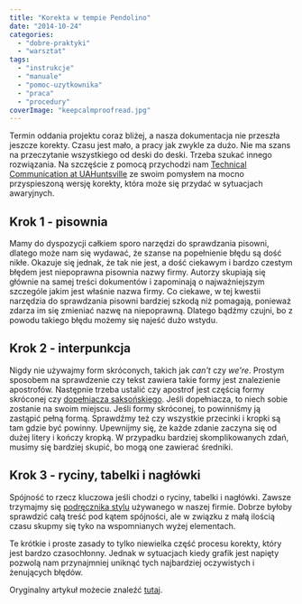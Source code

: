 ```yaml
---
title: "Korekta w tempie Pendolino"
date: "2014-10-24"
categories: 
  - "dobre-praktyki"
  - "warsztat"
tags: 
  - "instrukcje"
  - "manuale"
  - "pomoc-uzytkownika"
  - "praca"
  - "procedury"
coverImage: "keepcalmproofread.jpg"
---
```


Termin oddania projektu coraz bliżej, a nasza dokumentacja nie przeszła jeszcze korekty. Czasu jest mało, a pracy jak zwykle za dużo. Nie ma szans na przeczytanie wszystkiego od deski do deski. Trzeba szukać innego rozwiązania. Na szczęście z pomocą przychodzi nam [Technical Communication at UAHuntsville](http://uahtechcomm.com/) ze swoim pomysłem na mocno przyspieszoną wersję korekty, która może się przydać w sytuacjach awaryjnych.

## Krok 1 - pisownia

Mamy do dyspozycji całkiem sporo narzędzi do sprawdzania pisowni, dlatego może nam się wydawać, że szanse na popełnienie błędu są dość nikłe. Okazuje się jednak, że tak nie jest, a dość ciekawym i bardzo czestym błędem jest niepoprawna pisownia nazwy firmy. Autorzy skupiają się głównie na samej treści dokumentów i zapominają o najważniejszym szczególe jakim jest właśnie nazwa firmy. Co ciekawe, w tej kwestii narzędzia do sprawdzania pisowni bardziej szkodą niż pomagają, ponieważ zdarza im się zmieniać nazwę na niepoprawną. Dlatego bądźmy czujni, bo z powodu takiego błędu możemy się najeść dużo wstydu.

## Krok 2 - interpunkcja

Nigdy nie używajmy form skróconych, takich jak _can't_ czy _we're_. Prostym sposobem na sprawdzenie czy tekst zawiera takie formy jest znalezienie apostrofów. Następnie trzeba ustalić czy apostrof jest częścią formy skróconej czy [dopełniacza saksońskiego](http://www.angielski.edu.pl/rzeczowniki/dopelniacz_saksonski_277.html). Jeśli dopełniacza, to niech sobie zostanie na swoim miejscu. Jeśli formy skróconej, to powinniśmy ją zastąpić pełną formą. Sprawdźmy też czy wszystkie przecinki i kropki są tam gdzie być powinny. Upewnijmy się, że każde zdanie zaczyna się od dużej litery i kończy kropką. W przypadku bardziej skomplikowanych zdań, musimy się bardziej skupić, bo mogą one zawierać średniki.

## Krok 3 - ryciny, tabelki i nagłówki

Spójność to rzecz kluczowa jeśli chodzi o ryciny, tabelki i nagłówki. Zawsze trzymajmy się [podręcznika stylu]( http://techwriter.pl/podrecznik-stylu-stylrecznik/) używanego w naszej firmie. Dobrze byłoby sprawdzić całą treść pod kątem spójności, ale w związku z małą ilością czasu skupmy się tyko na wspomnianych wyżej elementach.

Te krótkie i proste zasady to tylko niewielka część procesu korekty, który jest bardzo czasochłonny. Jednak w sytuacjach kiedy grafik jest napięty pozwolą nam przynajmniej uniknąć tych najbardziej oczywistych i żenujących błędów.

Oryginalny artykuł możecie znaleźć [tutaj](http://uahtechcomm.com/2014/09/20/proofing-in-a-pinch).

